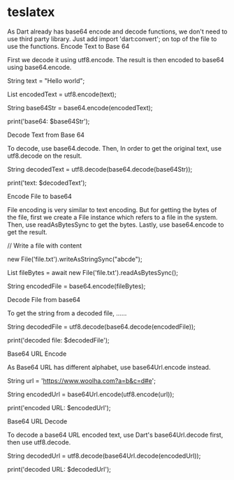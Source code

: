 # teslatex



As Dart already has base64 encode and decode functions, we don't need to use third party library. Just add import 'dart:convert'; on top of the file to use the functions.
Encode Text to Base 64

First we decode it using utf8.encode. The result is then encoded to base64 using base64.encode.

	
  String text = "Hello world";
	
  List encodedText = utf8.encode(text);
	
  String base64Str = base64.encode(encodedText);
	
  print('base64: $base64Str');

Decode Text from Base 64

To decode, use base64.decode. Then, In order to get the original text, use utf8.decode on the result.

	
  String decodedText  = utf8.decode(base64.decode(base64Str));
	
  print('text: $decodedText');

Encode File to base64

File encoding is very similar to text encoding. But for getting the bytes of the file, first we create a File instance which refers to a file in the system. Then, use readAsBytesSync to get the bytes. Lastly, use base64.encode to get the result.

	
  // Write a file with content
	
  new File('file.txt').writeAsStringSync("abcde");
	
 
	
  List fileBytes = await new File('file.txt').readAsBytesSync();
	
  String encodedFile = base64.encode(fileBytes);

Decode File from base64

To get the string from a decoded file, ......

	
  String decodedFile = utf8.decode(base64.decode(encodedFile));
	
  print('decoded file: $decodedFile');

Base64 URL Encode

As Base64 URL has different alphabet, use base64Url.encode instead.

	
  String url = 'https://www.woolha.com?a=b&c=d#e';
	
  String encodedUrl = base64Url.encode(utf8.encode(url));
	
  print('encoded URL: $encodedUrl');

Base64 URL Decode

To decode a base64 URL encoded text, use Dart's base64Url.decode first, then use utf8.decode.

	
  String decodedUrl = utf8.decode(base64Url.decode(encodedUrl));
	
  print('decoded URL: $decodedUrl');
